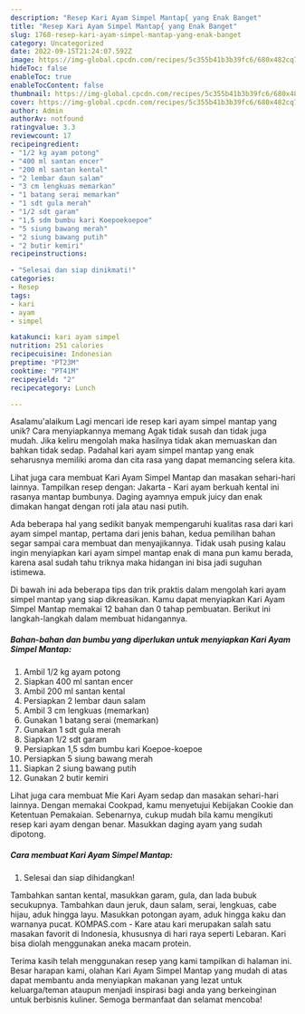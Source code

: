 ```yaml
---
description: "Resep Kari Ayam Simpel Mantap{ yang Enak Banget"
title: "Resep Kari Ayam Simpel Mantap{ yang Enak Banget"
slug: 1768-resep-kari-ayam-simpel-mantap-yang-enak-banget
category: Uncategorized
date: 2022-09-15T21:24:07.592Z
image: https://img-global.cpcdn.com/recipes/5c355b41b3b39fc6/680x482cq70/kari-ayam-simpel-mantap-foto-resep-utama.jpg
hideToc: false
enableToc: true
enableTocContent: false
thumbnail: https://img-global.cpcdn.com/recipes/5c355b41b3b39fc6/680x482cq70/kari-ayam-simpel-mantap-foto-resep-utama.jpg
cover: https://img-global.cpcdn.com/recipes/5c355b41b3b39fc6/680x482cq70/kari-ayam-simpel-mantap-foto-resep-utama.jpg
author: Admin
authorAv: notfound
ratingvalue: 3.3
reviewcount: 17
recipeingredient:
- "1/2 kg ayam potong"
- "400 ml santan encer"
- "200 ml santan kental"
- "2 lembar daun salam"
- "3 cm lengkuas memarkan"
- "1 batang serai memarkan"
- "1 sdt gula merah"
- "1/2 sdt garam"
- "1,5 sdm bumbu kari Koepoekoepoe"
- "5 siung bawang merah"
- "2 siung bawang putih"
- "2 butir kemiri"
recipeinstructions:

- "Selesai dan siap dinikmati!"
categories:
- Resep
tags:
- kari
- ayam
- simpel

katakunci: kari ayam simpel 
nutrition: 251 calories
recipecuisine: Indonesian
preptime: "PT23M"
cooktime: "PT41M"
recipeyield: "2"
recipecategory: Lunch

---
```



Asalamu'alaikum Lagi mencari ide resep kari ayam simpel mantap yang unik? Cara menyiapkannya memang Agak tidak susah dan tidak juga mudah. Jika keliru mengolah maka hasilnya tidak akan memuaskan dan bahkan tidak sedap. Padahal kari ayam simpel mantap yang enak seharusnya memiliki aroma dan cita rasa yang dapat memancing selera kita.


Lihat juga cara membuat Kari Ayam Simpel Mantap dan masakan sehari-hari lainnya. Tampilkan resep dengan: Jakarta - Kari ayam berkuah kental ini rasanya mantap bumbunya. Daging ayamnya empuk juicy dan enak dimakan hangat dengan roti jala atau nasi putih.

Ada beberapa hal yang sedikit banyak mempengaruhi kualitas rasa dari kari ayam simpel mantap, pertama dari jenis bahan, kedua pemilihan bahan segar sampai cara membuat dan menyajikannya. Tidak usah pusing kalau ingin menyiapkan kari ayam simpel mantap enak di mana pun kamu berada, karena asal sudah tahu triknya maka hidangan ini bisa jadi suguhan istimewa.


Di bawah ini ada beberapa tips dan trik praktis dalam mengolah kari ayam simpel mantap yang siap dikreasikan. Kamu dapat menyiapkan Kari Ayam Simpel Mantap memakai 12 bahan dan 0 tahap pembuatan. Berikut ini langkah-langkah dalam membuat hidangannya.

<!--inarticleads1-->

##### Bahan-bahan dan bumbu yang diperlukan untuk menyiapkan Kari Ayam Simpel Mantap:

1. Ambil 1/2 kg ayam potong
1. Siapkan 400 ml santan encer
1. Ambil 200 ml santan kental
1. Persiapkan 2 lembar daun salam
1. Ambil 3 cm lengkuas (memarkan)
1. Gunakan 1 batang serai (memarkan)
1. Gunakan 1 sdt gula merah
1. Siapkan 1/2 sdt garam
1. Persiapkan 1,5 sdm bumbu kari Koepoe-koepoe
1. Persiapkan 5 siung bawang merah
1. Siapkan 2 siung bawang putih
1. Gunakan 2 butir kemiri


Lihat juga cara membuat Mie Kari Ayam sedap dan masakan sehari-hari lainnya. Dengan memakai Cookpad, kamu menyetujui Kebijakan Cookie dan Ketentuan Pemakaian. Sebenarnya, cukup mudah bila kamu mengikuti resep kari ayam dengan benar. Masukkan daging ayam yang sudah dipotong. 

<!--inarticleads2-->

##### Cara membuat Kari Ayam Simpel Mantap:


1. Selesai dan siap dihidangkan!

Tambahkan santan kental, masukkan garam, gula, dan lada bubuk secukupnya. Tambahkan daun jeruk, daun salam, serai, lengkuas, cabe hijau, aduk hingga layu. Masukkan potongan ayam, aduk hingga kaku dan warnanya pucat. KOMPAS.com - Kare atau kari merupakan salah satu masakan favorit di Indonesia, khususnya di hari raya seperti Lebaran. Kari bisa diolah menggunakan aneka macam protein. 

Terima kasih telah menggunakan resep yang kami tampilkan di halaman ini. Besar harapan kami, olahan Kari Ayam Simpel Mantap yang mudah di atas dapat membantu anda menyiapkan makanan yang lezat untuk keluarga/teman ataupun menjadi inspirasi bagi anda yang berkeinginan untuk berbisnis kuliner. Semoga bermanfaat dan selamat mencoba!
